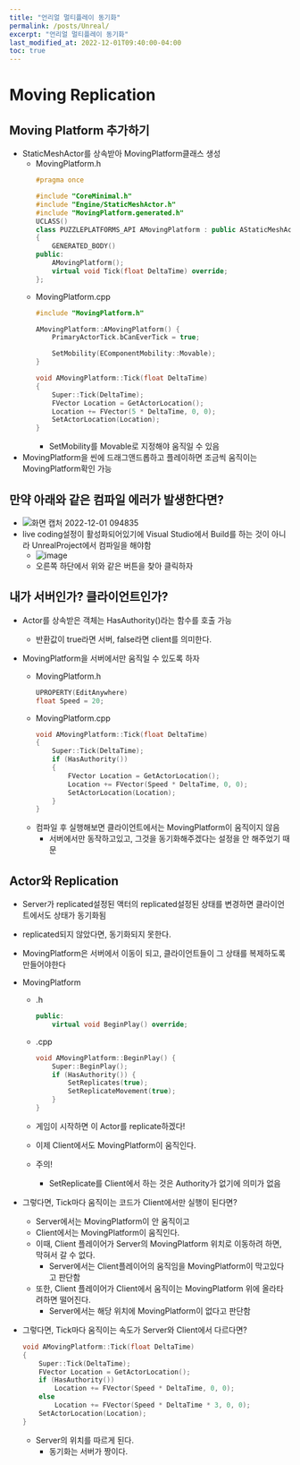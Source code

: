 ```yaml
---
title: "언리얼 멀티플레이 동기화"
permalink: /posts/Unreal/
excerpt: "언리얼 멀티플레이 동기화"
last_modified_at: 2022-12-01T09:40:00-04:00
toc: true
---
```


# Moving Replication
## Moving Platform 추가하기
- StaticMeshActor를 상속받아 MovingPlatform클래스 생성
	- MovingPlatform.h
		``` C++
		#pragma once

		#include "CoreMinimal.h"
		#include "Engine/StaticMeshActor.h"
		#include "MovingPlatform.generated.h"
		UCLASS()
		class PUZZLEPLATFORMS_API AMovingPlatform : public AStaticMeshActor
		{
			GENERATED_BODY()
		public:
			AMovingPlatform();
			virtual void Tick(float DeltaTime) override;
		};
		```
	- MovingPlatform.cpp
		``` C++
		#include "MovingPlatform.h"
		
		AMovingPlatform::AMovingPlatform() {
			PrimaryActorTick.bCanEverTick = true;
		
			SetMobility(EComponentMobility::Movable);
		}

		void AMovingPlatform::Tick(float DeltaTime)
		{
			Super::Tick(DeltaTime);
			FVector Location = GetActorLocation();
			Location += FVector(5 * DeltaTime, 0, 0);
			SetActorLocation(Location);
		}
		```
		- SetMobility를 Movable로 지정해야 움직일 수 있음
- MovingPlatform을 씬에 드래그앤드롭하고 플레이하면 조금씩 움직이는 MovingPlatform확인 가능

 
## 만약 아래와 같은 컴파일 에러가 발생한다면?
- ![화면 캡처 2022-12-01 094835](https://user-images.githubusercontent.com/11372675/204940350-01051883-24cd-49fc-b085-e8270057da18.png)
- live coding설정이 활성화되어있기에 Visual Studio에서 Build를 하는 것이 아니라 UnrealProject에서 컴파일을 해야함
	- ![image](https://user-images.githubusercontent.com/11372675/204940945-1c50513e-2570-4a3d-a099-163718f4569c.png)
	- 오른쪽 하단에서 위와 같은 버튼을 찾아 클릭하자

## 내가 서버인가? 클라이언트인가?
- Actor를 상속받은 객체는 HasAuthority()라는 함수를 호출 가능
	- 반환값이 true라면 서버, false라면 client를 의미한다.

- MovingPlatform을 서버에서만 움직일 수 있도록 하자
	- MovingPlatform.h
		``` c++
		UPROPERTY(EditAnywhere)
		float Speed = 20;
		```
	- MovingPlatform.cpp
		``` c++
		void AMovingPlatform::Tick(float DeltaTime)
		{
			Super::Tick(DeltaTime);
			if (HasAuthority()) 
			{
				FVector Location = GetActorLocation();
				Location += FVector(Speed * DeltaTime, 0, 0);
				SetActorLocation(Location);
			}
		}
		```
	- 컴파일 후 실행해보면 클라이언트에서는 MovingPlatform이 움직이지 않음
		- 서버에서만 동작하고있고, 그것을 동기화해주겠다는 설정을 안 해주었기 때문

## Actor와 Replication
- Server가 replicated설정된 액터의 replicated설정된 상태를 변경하면 클라이언트에서도 상태가 동기화됨
- replicated되지 않았다면, 동기화되지 못한다.

- MovingPlatform은 서버에서 이동이 되고, 클라이언트들이 그 상태를 복제하도록 만들어야한다

- MovingPlatform
	- .h
		``` C++
		public:
			virtual void BeginPlay() override;	
		```
	- .cpp
		``` C++
		void AMovingPlatform::BeginPlay() {
			Super::BeginPlay();
			if (HasAuthority()) {
				SetReplicates(true);
				SetReplicateMovement(true);
			}
		}
		```
	- 게임이 시작하면 이 Actor를 replicate하겠다!
	- 이제 Client에서도 MovingPlatform이 움직인다.

	- 주의!
		- SetReplicate를 Client에서 하는 것은 Authority가 없기에 의미가 없음

- 그렇다면, Tick마다 움직이는 코드가 Client에서만 실행이 된다면?
	- Server에서는 MovingPlatform이 안 움직이고
	- Client에서는 MovingPlatform이 움직인다.
	- 이때, Client 플레이어가 Server의 MovingPlatform 위치로 이동하려 하면, 막혀서 갈 수 없다.
		- Server에서는 Client플레이어의 움직임을 MovingPlatform이 막고있다고 판단함
	- 또한, Client 플레이어가 Client에서 움직이는 MovingPlatform 위에 올라타려하면 떨어진다.
		- Server에서는 해당 위치에 MovingPlatform이 없다고 판단함
- 그렇다면, Tick마다 움직이는 속도가 Server와 Client에서 다르다면?
	``` C++
	void AMovingPlatform::Tick(float DeltaTime)
	{
		Super::Tick(DeltaTime);
		FVector Location = GetActorLocation();
		if (HasAuthority()) 
			Location += FVector(Speed * DeltaTime, 0, 0);
		else 
			Location += FVector(Speed * DeltaTime * 3, 0, 0);
		SetActorLocation(Location);
	}
	``` 
	- Server의 위치를 따르게 된다.
		- 동기화는 서버가 짱이다.
